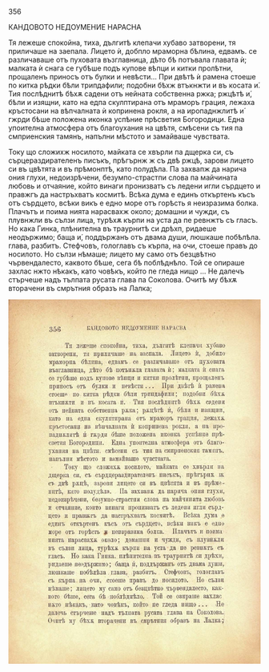 ﻿356

КАНДОВОТО НЕДОУМЕНИЕ НАРАСНА

Тя лежеше спокойна, тиха, дългитѣ клепачи хубаво затворени, тя приличаше на заепала. Лицето ѝ, добпло мраморна бѣлина, едвамъ. се различаваше отъ пуховата възглавница, дѣто бѣ потъвала главата ѝ; малката ѝ снага се губѣше подъ купове вѣпци и китки пролѣтни, прощаленъ приносъ отъ булки и невѣсти... При двѣтѣ ѝ рамена стоеше по китка рѣдки бѣли трипдафили; подобни бѣхж втъкнжти и въ косата и́. Тия послѣднитѣ бѣхѫ садени отъ нейната собственна ржка; ржцѣтѣ и́, бѣли и изящни, като на едпа скулптирана отъ мраморъ грация, лежаха кръстосани на вѣпчалната ѝ копринена рокля, а на иропаднжлитѣ и́ гжрди бѣше положена иконка успѣние прѣсветия Богородици. Една упоителна атмосфера отъ благоухания на цвѣтя, смѣсени съ тия па смприенския тамянъ, напълни мѣстото и замайваше чувствата.

Току що сложихж носилото, майката се хвърли па дщерка си, съ сърцераздирателенъ писъкъ, прѣгърнж ж съ двѣ ржцѣ, зарови лицето си въ цвѣтята и въ прѣмонптѣ, като полудѣла. Па захвапж да нарича ония глухи, недоизрѣчени, безумпо-страстпи слова па майчината любовь и отчаяние, който винаги пронизватъ съ ледени игли сърдцето и правжгъ да настръхватъ космитѣ. Всѣка дума е единъ откъртенъ късъ отъ сърдцето, всѣки викъ е едно море отъ горѣсть я неизразима болка. Плачътъ и поима нията нарасвахж около; домашни и чужди, съ плувнжли въ сълзи лица, турѣхѫ кърпи на уста да пе ревнжтъ съ гласъ. Но кака Гинка, плѣнителна въ траурнитѣ си дрѣхп, ридаеше неодържимо; баща и́, поддържанъ отъ двама души, люшкаше побѣлѣла. глава, разбитъ. Стефчовъ, гологлавъ съ кърпа, на очи, стоеше правъ до носилото. Но сълзи нѣмаше; лицето му само отъ безцвѣтно чървендалесто, каквото бѣше, сега бѣ поблѣднѣло. Той се опираше захлас нжто нѣкакъ, като човѣкъ, който пе гледа нищо ... Не далечъ стърчеше надъ тълпата русата глава па Соколова. Очитѣ му бѣхѫ вторачени въ смрътния образъ на Лалка;

![original](../images/397.jpg)

